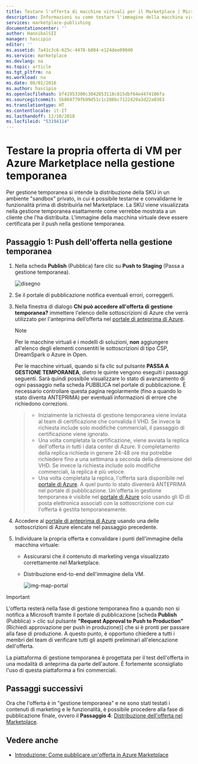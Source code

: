 ```yaml
---
title: Testare l'offerta di macchine virtuali per il Marketplace | Microsoft Docs
description: Informazioni su come testare l'immagine della macchina virtuale per Azure Marketplace.
services: marketplace-publishing
documentationcenter: ''
author: HannibalSII
manager: hascipio
editor: ''
ms.assetid: 7a41c3c6-625c-4478-b804-e124dee89040
ms.service: marketplace
ms.devlang: na
ms.topic: article
ms.tgt_pltfrm: na
ms.workload: na
ms.date: 08/01/2016
ms.author: hascipio
ms.openlocfilehash: bf41953300c3042853118c815dbf64e4474106fa
ms.sourcegitcommit: 5b869779fb99d51c1c288bc7122429a3d22a0363
ms.translationtype: HT
ms.contentlocale: it-IT
ms.lasthandoff: 12/10/2018
ms.locfileid: "53194114"
---
```

# <a name="test-your-vm-offer-for-the-azure-marketplace-in-staging"></a>Testare la propria offerta di VM per Azure Marketplace nella gestione temporanea
Per gestione temporanea si intende la distribuzione della SKU in un ambiente "sandbox" privato, in cui è possibile testarne e convalidarne le funzionalità prima di distribuirla nel Marketplace. La SKU viene visualizzata nella gestione temporanea esattamente come verrebbe mostrata a un cliente che l'ha distribuita. L'immagine della macchina virtuale deve essere certificata per il push nella gestione temporanea.

## <a name="step-1-push-your-offer-to-staging"></a>Passaggio 1: Push dell'offerta nella gestione temporanea
1. Nella scheda **Publish** (Pubblica) fare clic su **Push to Staging** (Passa a gestione temporanea).
   
    ![disegno](media/marketplace-publishing-vm-image-test-in-staging/vm-image-push-to-staging.png)
2. Se il portale di pubblicazione notifica eventuali errori, correggerli.
3. Nella finestra di dialogo **Chi può accedere all'offerta di gestione temporanea?** immettere l'elenco delle sottoscrizioni di Azure che verrà utilizzato per l'anteprima dell’offerta nel [portale di anteprima di Azure](https://portal.azure.com).
   
   > [!NOTE]
   > Per le macchine virtuali e i modelli di soluzioni, **non** aggiungere all'elenco degli elementi consentiti le sottoscrizioni di tipo CSP, DreamSpark o Azure in Open.
   > 
   > 
   >
   > Per le macchine virtuali, quando si fa clic sul pulsante **PASSA A GESTIONE TEMPORANEA**, dietro le quinte vengono eseguiti i passaggi seguenti. Sarà quindi possibile visualizzare lo stato di avanzamento di ogni passaggio nella scheda PUBBLICA nel portale di pubblicazione. È necessario controllare questa pagina regolarmente (fino a quando lo stato diventa ANTEPRIMA) per eventuali informazioni di errore che richiedono correzioni.

   > - Inizialmente la richiesta di gestione temporanea viene inviata al team di certificazione che convalida il VHD. Se invece la richiesta include solo modifiche commerciali, il passaggio di certificazione viene ignorato.
   > - Una volta completata la certificazione, viene avviata la replica dell'offerta in tutti i data center di Azure. Il completamento della replica richiede in genere 24-48 ore ma potrebbe richiedere fino a una settimana a seconda della dimensione del VHD. Se invece la richiesta include solo modifiche commerciali, la replica è più veloce.
   > - Una volta completata la replica, l'offerta sarà disponibile nel [portale di Azure](http:/portal.azure.com). A quel punto lo stato diventerà ANTEPRIMA nel portale di pubblicazione. Un'offerta in gestione temporanea è visibile nel [portale di Azure](http:/portal.azure.com) solo usando gli ID di posta elettronica associati con la sottoscrizione con cui l'offerta è gestita temporaneamente.

1. Accedere al [portale di anteprima di Azure](https://portal.azure.com) usando una delle sottoscrizioni di Azure elencate nel passaggio precedente.
2. Individuare la propria offerta e convalidare i punti dell'immagine della macchina virtuale:
   
   * Assicurarsi che il contenuto di marketing venga visualizzato correttamente nel Marketplace.
   * Distribuzione end-to-end dell'immagine della VM.
     
      ![img-map-portal](media/marketplace-publishing-push-to-staging/pubportal-mapping-azure-portal.jpg)

> [!IMPORTANT]
> L'offerta resterà nella fase di gestione temporanea fino a quando non si notifica a Microsoft tramite il portale di pubblicazione [scheda **Publish** (Pubblica) > clic sul pulsante **"Request Approval to Push to Production"** (Richiedi approvazione per push in produzione)] che si è pronti per passare alla fase di produzione. A questo punto, è opportuno chiedere a tutti i membri del team di verificare tutti gli aspetti preliminari all'elencazione dell'offerta.
> 
> La piattaforma di gestione temporanea è progettata per il test dell'offerta in una modalità di anteprima da parte dell'autore. È fortemente sconsigliato l'uso di questa piattaforma a fini commerciali.
> 
> 

## <a name="next-steps"></a>Passaggi successivi
Ora che l'offerta è in "gestione temporanea" e ne sono stati testati i contenuti di marketing e le funzionalità, è possibile procedere alla fase di pubblicazione finale, ovvero il **Passaggio 4**: [Distribuzione dell'offerta nel Marketplace](marketplace-publishing-push-to-production.md).

## <a name="see-also"></a>Vedere anche 
* [Introduzione: Come pubblicare un'offerta in Azure Marketplace](marketplace-publishing-getting-started.md)

